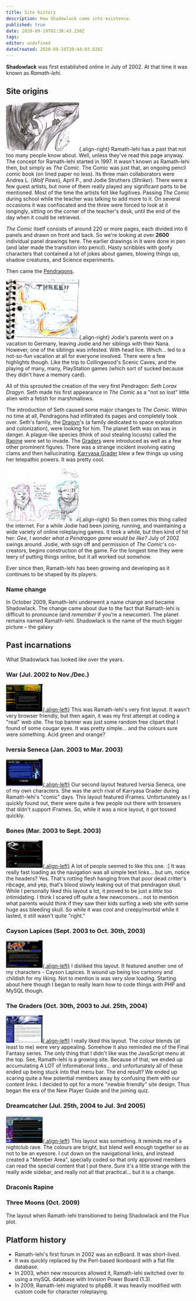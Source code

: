 ```yaml
---
title: Site history
description: How Shadowlack came into existence.
published: true
date: 2020-09-19T02:38:43.150Z
tags: 
editor: undefined
dateCreated: 2020-09-18T20:44:03.820Z
---
```


**Shadowlack** was first established online in July of 2002. At that time it was known as *Ramath-lehi*.

## Site origins

![Jargon Kavner from The Comic](/images/site-history/jargon_kavner.jpg){.align-right} Ramath-lehi has a past that not too many people know about. Well, unless they've read this page anyway. The concept for Ramath-lehi started in 1997. It wasn't known as Ramath-lehi then, but simply as *The Comic*. The Comic was just that, an ongoing pencil comic book (on lined paper no less). Its three main collaborators were Andrea L. (*Wolf Paws*), April P., and Jodie Struthers (*Shriker*). There were a few guest artists, but none of them really played any significant parts to be mentioned. Most of the time the artists felt like fugitives. Passing *The Comic* during school while the teacher was talking to add more to it. On several occasions it was confiscated and the three were forced to look at it longingly, sitting on the corner of the teacher's desk, until the end of the day when it could be retrieved.

*The Comic* itself consists of around 220 or more pages, each divided into 6 panels and drawn on front and back. So we're looking at over **2600** individual panel drawings here. The earlier drawings in it were done in pen (and later made the transition into pencil). Hasty scribbles with goofy characters that contained a lot of jokes about games, blowing things up, shadow creatures, and Science experiments.

Then came the [Pendragons](/species/pendragon).

![Some magic going on.](/images/site-history/on_three.jpg){.align-right} Jodie's parents went on a vacation to Germany, leaving Jodie and her siblings with their Nana. However, one of the siblings was infested. With head lice. Which... led to a not-so-fun vacation at all for everyone involved. There were a few highlights though. Like the trip to Collingwood's Scenic Caves, and the playing of many, many, PlayStation games (which sort of sucked because they didn't have a memory card).

All of this sprouted the creation of the very first Pendragon: *Seth Lorax Dragyn*. Seth made his first appearance in *The Comic* as a "not so lost" little alien with a fetish for marshmallows.

The introduction of Seth caused some major changes to *The Comic*. Within no time at all, Pendragons had inflitrated its pages and completely took over. Seth's family, the [Dragyn](/genealogy/dragyn)'s (a family dedicated to space exploration and colonization), were looking for him. The planet Seth was on was in danger. A plague-like species (think of soul stealing locusts) called the [Rapine](/species/rapine) were set to invade. The [Graders](/genealogy/grader) were introduced as well as a few other prominent figures. There was a strange incident involving eating clams and then hallucinating. [Karryasa Grader](/characters/karryasa-grader) blew a few things up using her telepathic powers. It was pretty cool.

![Karryasa and Zamfir Grader.](/images/site-history/old_graders.jpg){.align-right} So then comes this thing called the internet. For a while Jodie had been joining, running, and maintaining a wide variety of online roleplaying games. It took a while, but then kind of hit her: *Gee, I wonder what a Pendragon game would be like?* July of 2002 swings around. Jodie, with sign off and permission of *The Comic*'s co-creators, begins construction of the game. For the longest time they were leery of putting things online, but it all worked out somehow.

Ever since then, Ramath-lehi has been growing and developing as it continues to be shaped by its players.

### Name change

In October 2009, Ramath-lehi underwent a name change and became Shadowlack. The change came about due to the fact that Ramath-lehi is difficult to pronounce (and *remember* if you’re a newcomer). The planet remains named Ramath-lehi. Shadowlack is the name of the much bigger picture – the galaxy

## Past incarnations

What Shadowlack has looked like over the years.

### War (Jul. 2002 to Nov./Dec.)

[![War](/images/site-history/2002-07-war-thumb.jpg){.align-left}](/images/site-history/2002-07-war.jpg) This was Ramath-lehi's very first layout. It wasn't very browser friendly, but then again, it was my first attempt at coding a "real" web site. The top banner was just some random free clipart that I found of some cougar eyes. It was pretty simple... and the colours sure were something. Acid green and orange?

### Iversia Seneca (Jan. 2003 to Mar. 2003)

[![Iversia Seneca](/images/site-history/2003-01-iversia-thumb.jpg){.align-left}](/images/site-history/2003-01-iversia.jpg) Our second layout featured Iversia Seneca, one of my own characters. She was the arch rival of Karryasa Grader during Ramath-lehi's "comic" days. This layout featured iFrames. Unfortunately as I quickly found out, there were quite a few people out there with browsers that didn't support iFrames. So, while it was a nice layout, it got tossed quickly.

### Bones (Mar. 2003 to Sept. 2003)

[![Bones](/images/site-history/2003-03-bones-thumb.jpg){.align-left}](/images/site-history/2003-03-bones.jpg) A lot of people seemed to like this one. :] It was really fast loading as the navigation was all simple text links... but um, notice the headers? Yes. That's rotting flesh hanging from that poor dead critter's ribcage, and yep, that's blood slowly leaking out of that pendragon skull. While I personally liked this layout a lot, it proved to be just a *little* too intimidating. I think I scared off quite a few newcomers... not to mention what parents would think if they saw their kids surfing a web site with some huge ass bleeding skull. So while it was cool and creepy/morbid while it lasted, it still wasn't quite "right."

### Cayson Lapices (Sept. 2003 to Oct. 30th, 2003)

[![Cayson Lapices](/images/site-history/2003-09-cayson-thumb.jpg){.align-left}](/images/site-history/2003-09-cayson.jpg) I disliked this layout. It featured another one of my characters - Cayson Lapices. It wound up being too cartoony and childish for my liking. Not to mention is was very slow loading. Starting about here though I began to really learn how to code things with PHP and MySQL though.

### The Graders (Oct. 30th, 2003 to Jul. 25th, 2004)

[![The Graders](/images/site-history/2003-10-graders-thumb.jpg){.align-left}](/images/site-history/2003-10-graders.jpg) I really liked this layout. The colour blends (at least to me) were very appealing. Somehow it also reminded me of the Final Fantasy series. The only thing that I didn't like was the JavaScript menu at the top. See, Ramath-lehi is a growing site. Because of that, we ended up accumulating A LOT of informational links... and unfortunately all of these ended up being stuck into that menu bar. The end result? We ended up scaring quite a few potential members away by confusing them with our content links. I decided to opt for a more "newbie friendly" site design. Thus began the era of the New Player Guide and the joining quiz.

### Dreamcatcher (Jul. 25th, 2004 to Jul. 3rd 2005)

[![Dreamcatcher](/images/site-history/2004-06-dreamcatcher-thumb.jpg){.align-left}](/images/site-history/2004-06-dreamcatcher.jpg) This layout was something. It reminds me of a nightclub rave. The colours are bright, but blend well enough together so as not to be an eyesore. I cut down on the navigational links, and instead created a "Member Area", specially coded so that only approved members can read the special content that I put there. Sure it's a little strange with the really wide sidebar, and really not all that practical... but it is a change.

### Draconis Rapine

### Three Moons (Oct. 2009)

The layout when Ramath-lehi transitioned to being Shadowlack and the Flux plot.

## Platform history

- Ramath-lehi's first forum in 2002 was an ezBoard. It was short-lived.
- It was quickly replaced by the Perl-based Ikonboard with a flat file database.
- In 2003, when new resources allowed it, Ramath-lehi switched over to using a mySQL database with Invision Power Board (1.3).
- In 2009, Ramath-lehi migrated to phpBB. It was heavily modified with custom code for character roleplaying.